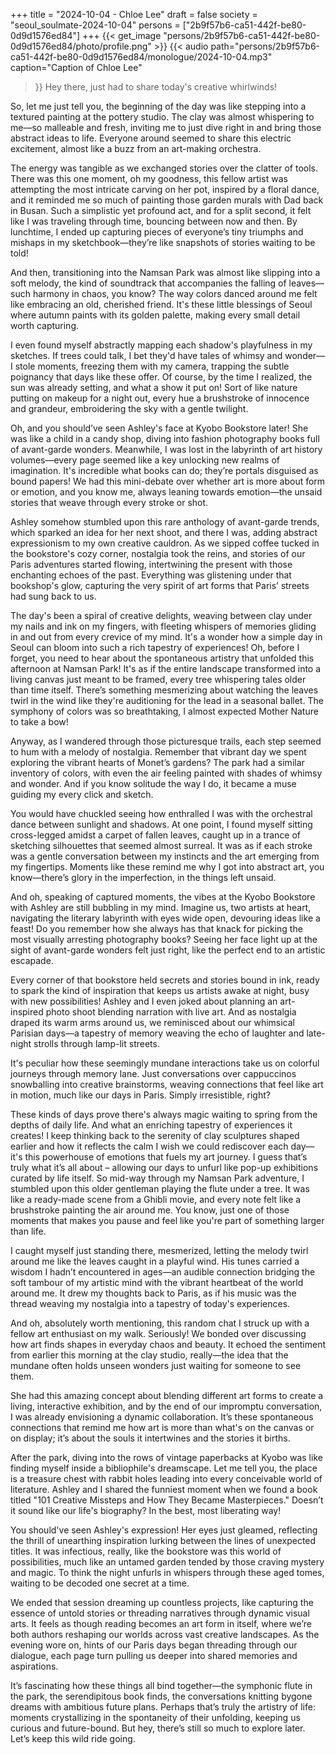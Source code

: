 +++
title = "2024-10-04 - Chloe Lee"
draft = false
society = "seoul_soulmate-2024-10-04"
persons = ["2b9f57b6-ca51-442f-be80-0d9d1576ed84"]
+++
{{< get_image "persons/2b9f57b6-ca51-442f-be80-0d9d1576ed84/photo/profile.png" >}}
{{< audio
    path="persons/2b9f57b6-ca51-442f-be80-0d9d1576ed84/monologue/2024-10-04.mp3" 
    caption="Caption of Chloe Lee"
>}}
Hey there, just had to share today's creative whirlwinds!

So, let me just tell you, the beginning of the day was like stepping into a textured painting at the pottery studio. The clay was almost whispering to me—so malleable and fresh, inviting me to just dive right in and bring those abstract ideas to life. Everyone around seemed to share this electric excitement, almost like a buzz from an art-making orchestra.

The energy was tangible as we exchanged stories over the clatter of tools. There was this one moment, oh my goodness, this fellow artist was attempting the most intricate carving on her pot, inspired by a floral dance, and it reminded me so much of painting those garden murals with Dad back in Busan. Such a simplistic yet profound act, and for a split second, it felt like I was traveling through time, bouncing between now and then. By lunchtime, I ended up capturing pieces of everyone’s tiny triumphs and mishaps in my sketchbook—they’re like snapshots of stories waiting to be told! 

And then, transitioning into the Namsan Park was almost like slipping into a soft melody, the kind of soundtrack that accompanies the falling of leaves—such harmony in chaos, you know? The way colors danced around me felt like embracing an old, cherished friend. It's these little blessings of Seoul where autumn paints with its golden palette, making every small detail worth capturing.

I even found myself abstractly mapping each shadow's playfulness in my sketches. If trees could talk, I bet they'd have tales of whimsy and wonder—I stole moments, freezing them with my camera, trapping the subtle poignancy that days like these offer. Of course, by the time I realized, the sun was already setting, and what a show it put on! Sort of like nature putting on makeup for a night out, every hue a brushstroke of innocence and grandeur, embroidering the sky with a gentle twilight.

Oh, and you should’ve seen Ashley's face at Kyobo Bookstore later! She was like a child in a candy shop, diving into fashion photography books full of avant-garde wonders. Meanwhile, I was lost in the labyrinth of art history volumes—every page seemed like a key unlocking new realms of imagination. It's incredible what books can do; they’re portals disguised as bound papers! We had this mini-debate over whether art is more about form or emotion, and you know me, always leaning towards emotion—the unsaid stories that weave through every stroke or shot.

Ashley somehow stumbled upon this rare anthology of avant-garde trends, which sparked an idea for her next shoot, and there I was, adding abstract expressionism to my own creative cauldron. As we sipped coffee tucked in the bookstore's cozy corner, nostalgia took the reins, and stories of our Paris adventures started flowing, intertwining the present with those enchanting echoes of the past. Everything was glistening under that bookshop's glow, capturing the very spirit of art forms that Paris’ streets had sung back to us.

The day's been a spiral of creative delights, weaving between clay under my nails and ink on my fingers, with fleeting whispers of memories gliding in and out from every crevice of my mind. It's a wonder how a simple day in Seoul can bloom into such a rich tapestry of experiences!
Oh, before I forget, you need to hear about the spontaneous artistry that unfolded this afternoon at Namsan Park! It's as if the entire landscape transformed into a living canvas just meant to be framed, every tree whispering tales older than time itself. There’s something mesmerizing about watching the leaves twirl in the wind like they're auditioning for the lead in a seasonal ballet. The symphony of colors was so breathtaking, I almost expected Mother Nature to take a bow!

Anyway, as I wandered through those picturesque trails, each step seemed to hum with a melody of nostalgia. Remember that vibrant day we spent exploring the vibrant hearts of Monet’s gardens? The park had a similar inventory of colors, with even the air feeling painted with shades of whimsy and wonder. And if you know solitude the way I do, it became a muse guiding my every click and sketch.

You would have chuckled seeing how enthralled I was with the orchestral dance between sunlight and shadows. At one point, I found myself sitting cross-legged amidst a carpet of fallen leaves, caught up in a trance of sketching silhouettes that seemed almost surreal. It was as if each stroke was a gentle conversation between my instincts and the art emerging from my fingertips. Moments like these remind me why I got into abstract art, you know—there’s glory in the imperfection, in the things left unsaid.

And oh, speaking of captured moments, the vibes at the Kyobo Bookstore with Ashley are still bubbling in my mind. Imagine us, two artists at heart, navigating the literary labyrinth with eyes wide open, devouring ideas like a feast! Do you remember how she always has that knack for picking the most visually arresting photography books? Seeing her face light up at the sight of avant-garde wonders felt just right, like the perfect end to an artistic escapade.

Every corner of that bookstore held secrets and stories bound in ink, ready to spark the kind of inspiration that keeps us artists awake at night, busy with new possibilities! Ashley and I even joked about planning an art-inspired photo shoot blending narration with live art. And as nostalgia draped its warm arms around us, we reminisced about our whimsical Parisian days—a tapestry of memory weaving the echo of laughter and late-night strolls through lamp-lit streets.

It's peculiar how these seemingly mundane interactions take us on colorful journeys through memory lane. Just conversations over cappuccinos snowballing into creative brainstorms, weaving connections that feel like art in motion, much like our days in Paris. Simply irresistible, right?

These kinds of days prove there's always magic waiting to spring from the depths of daily life. And what an enriching tapestry of experiences it creates! I keep thinking back to the serenity of clay sculptures shaped earlier and how it reflects the calm I wish we could rediscover each day—it's this powerhouse of emotions that fuels my art journey. I guess that’s truly what it’s all about – allowing our days to unfurl like pop-up exhibitions curated by life itself.
 So mid-way through my Namsan Park adventure, I stumbled upon this older gentleman playing the flute under a tree. It was like a ready-made scene from a Ghibli movie, and every note felt like a brushstroke painting the air around me. You know, just one of those moments that makes you pause and feel like you're part of something larger than life.

I caught myself just standing there, mesmerized, letting the melody twirl around me like the leaves caught in a playful wind. His tunes carried a wisdom I hadn’t encountered in ages—an audible connection bridging the soft tambour of my artistic mind with the vibrant heartbeat of the world around me. It drew my thoughts back to Paris, as if his music was the thread weaving my nostalgia into a tapestry of today's experiences. 

And oh, absolutely worth mentioning, this random chat I struck up with a fellow art enthusiast on my walk. Seriously! We bonded over discussing how art finds shapes in everyday chaos and beauty. It echoed the sentiment from earlier this morning at the clay studio, really—the idea that the mundane often holds unseen wonders just waiting for someone to see them.

She had this amazing concept about blending different art forms to create a living, interactive exhibition, and by the end of our impromptu conversation, I was already envisioning a dynamic collaboration. It’s these spontaneous connections that remind me how art is more than what's on the canvas or on display; it’s about the souls it intertwines and the stories it births.

After the park, diving into the rows of vintage paperbacks at Kyobo was like finding myself inside a bibliophile's dreamscape. Let me tell you, the place is a treasure chest with rabbit holes leading into every conceivable world of literature. Ashley and I shared the funniest moment when we found a book titled "101 Creative Missteps and How They Became Masterpieces." Doesn’t it sound like our life's biography? In the best, most liberating way!

You should've seen Ashley's expression! Her eyes just gleamed, reflecting the thrill of unearthing inspiration lurking between the lines of unexpected titles. It was infectious, really, like the bookstore was this world of possibilities, much like an untamed garden tended by those craving mystery and magic. To think the night unfurls in whispers through these aged tomes, waiting to be decoded one secret at a time.

We ended that session dreaming up countless projects, like capturing the essence of untold stories or threading narratives through dynamic visual arts. It feels as though reading becomes an art form in itself, where we’re both authors reshaping our worlds across vast creative landscapes. As the evening wore on, hints of our Paris days began threading through our dialogue, each page turn pulling us deeper into shared memories and aspirations.

It’s fascinating how these things all bind together—the symphonic flute in the park, the serendipitous book finds, the conversations knitting bygone dreams with ambitious future plans. Perhaps that’s truly the artistry of life: moments crystallizing in the spontaneity of their unfolding, keeping us curious and future-bound.
But hey, there’s still so much to explore later. Let’s keep this wild ride going.

